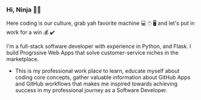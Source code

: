 ### Hi, Ninja 🥷👋
Here coding is our culture, grab yah favorite machine 💻 🖱️ 🖥️ and let's put in work for a win 💰 ✔️

<!--
**KyleGichez/KyleGichez** is a ✨ _special_ ✨ repository because its `README.md` (this file) appears on your GitHub profile.

Here are some ideas to get you started:

- 🔭 I’m currently working on ...
- 🌱 I’m currently learning ...
- 👯 I’m looking to collaborate on ...
- 🤔 I’m looking for help with ...
- 💬 Ask me about ...
- 📫 How to reach me: ...
- 😄 Pronouns: ...
- ⚡ Fun fact: ...
-->
I'm a full-stack software developer with experience in Python, and Flask.
I build Progrssive Web Apps that solve customer-service niches in the marketplace.
- This is my professional work place to learn, educate myself about coding core concepts, gather valuable information about GitHub Apps and GitHub workflows that makes me inspired towards achieving success in my professional journey as a Software Developer.
